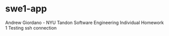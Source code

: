 # swe1-app
Andrew Giordano - NYU Tandon Software Engineering Individual Homework 1
Testing ssh connection
